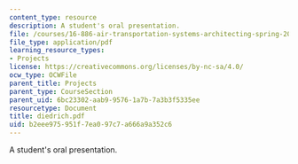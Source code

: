 ```yaml
---
content_type: resource
description: A student's oral presentation.
file: /courses/16-886-air-transportation-systems-architecting-spring-2004/b2eee975951f7ea097c7a666a9a352c6_diedrich.pdf
file_type: application/pdf
learning_resource_types:
- Projects
license: https://creativecommons.org/licenses/by-nc-sa/4.0/
ocw_type: OCWFile
parent_title: Projects
parent_type: CourseSection
parent_uid: 6bc23302-aab9-9576-1a7b-7a3b3f5335ee
resourcetype: Document
title: diedrich.pdf
uid: b2eee975-951f-7ea0-97c7-a666a9a352c6
---
```

A student's oral presentation.